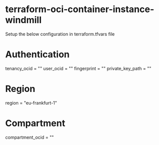 # terraform-oci-container-instance-windmill

Setup the below configuration in terraform.tfvars file

# Authentication
tenancy_ocid         = ""
user_ocid            = ""
fingerprint          = ""
private_key_path     = ""

# Region
region = "eu-frankfurt-1"

# Compartment
compartment_ocid = ""



